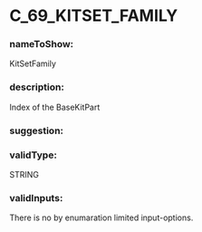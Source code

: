 

# C_69_KITSET_FAMILY



  


### nameToShow:
  
KitSetFamily  


### description:
  
Index of the BaseKitPart  


### suggestion:
  
  


### validType:
  
STRING  


### validInputs:
  
There is no by enumaration limited input-options.

